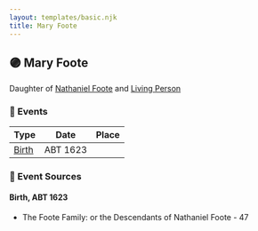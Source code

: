 ```yaml
---
layout: templates/basic.njk
title: Mary Foote
---
```

## 🟣 Mary Foote

Daughter of [Nathaniel Foote](/people/6/64098820) and [Living Person](/people/7/77201280)

### 📆 Events

Type | Date | Place
------ | ------ | ------
[Birth](#event-ed351d67-9668-46e6-bd8e-b4afd5a88d0f) | ABT 1623 |

### 📰 Event Sources

#### <a id="event-ed351d67-9668-46e6-bd8e-b4afd5a88d0f"></a> Birth, ABT 1623
* The Foote Family: or the Descendants of Nathaniel Foote  - 47